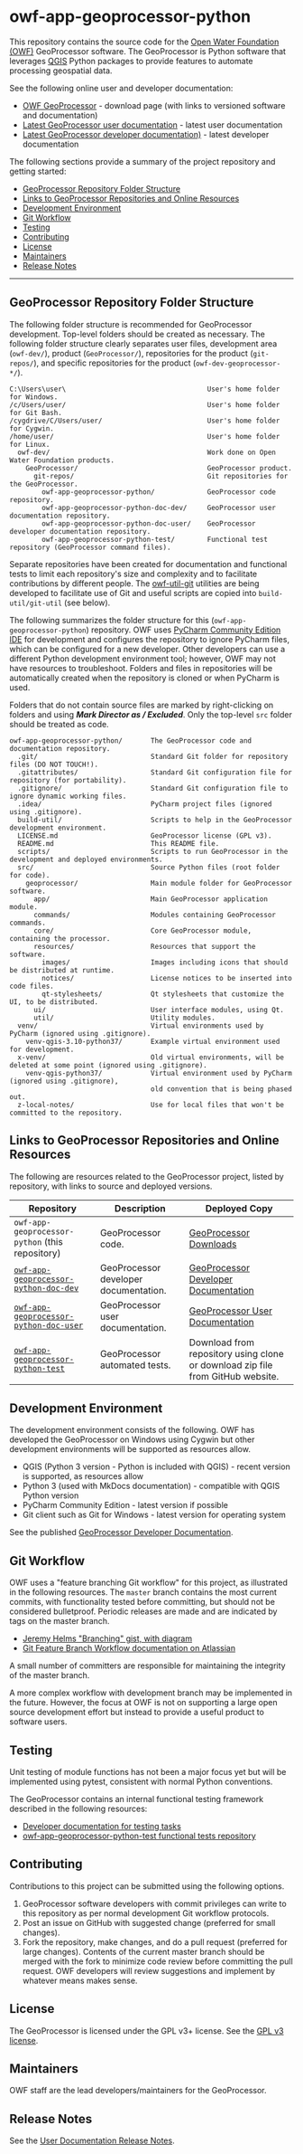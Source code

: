 # owf-app-geoprocessor-python #

This repository contains the source code for the
[Open Water Foundation (OWF)](http://openwaterfoundation.org) GeoProcessor software.
The GeoProcessor is Python software that leverages [QGIS](https://www.qgis.org) Python packages to provide
features to automate processing geospatial data.

See the following online user and developer documentation:

*   [OWF GeoProcessor](http://software.openwaterfoundation.org/geoprocessor/) - download page (with links to versioned software and documentation)
*   [Latest GeoProcessor user documentation](http://software.openwaterfoundation.org/geoprocessor/latest/doc-user/) - latest user documentation
*   [Latest GeoProcessor developer documentation)](http://software.openwaterfoundation.org/geoprocessor/latest/doc-dev/) - latest developer documentation

The following sections provide a summary of the project repository and getting started:

*   [GeoProcessor Repository Folder Structure](#geoprocessor-repository-folder-structure)
*   [Links to GeoProcessor Repositories and Online Resources](#links-to-geoprocessor-repositories-and-online-resources)
*   [Development Environment](#development-environment)
*   [Git Workflow](#git-workflow)
*   [Testing](#testing)
*   [Contributing](#contributing)
*   [License](#license)
*   [Maintainers](#maintainers)
*   [Release Notes](#release-notes)

-----

## GeoProcessor Repository Folder Structure ##

The following folder structure is recommended for GeoProcessor development.
Top-level folders should be created as necessary.
The following folder structure clearly separates user files,
development area (`owf-dev/`),
product (`GeoProcessor/`), repositories for the product (`git-repos/`),
and specific repositories for the product (`owf-dev-geoprocessor-*/`).

```text
C:\Users\user\                                   User's home folder for Windows.
/c/Users/user/                                   User's home folder for Git Bash.
/cygdrive/C/Users/user/                          User's home folder for Cygwin.
/home/user/                                      User's home folder for Linux.
  owf-dev/                                       Work done on Open Water Foundation products.
    GeoProcessor/                                GeoProcessor product.
      git-repos/                                 Git repositories for the GeoProcessor.
        owf-app-geoprocessor-python/             GeoProcessor code repository.
        owf-app-geoprocessor-python-doc-dev/     GeoProcessor user documentation repository.
        owf-app-geoprocessor-python-doc-user/    GeoProcessor developer documentation repository.
        owf-app-geoprocessor-python-test/        Functional test repository (GeoProcessor command files).
```

Separate repositories have been created for documentation and functional tests to
limit each repository's size and complexity and to facilitate contributions by different people.
The [owf-util-git](https://github.com/OpenWaterFoundation/owf-util-git) utilities are being developed
to facilitate use of Git and useful scripts are copied into `build-util/git-util` (see below).

The following summarizes the folder structure for this (`owf-app-geoprocessor-python`) repository.
OWF uses [PyCharm Community Edition IDE](https://www.jetbrains.com/pycharm/download) for development
and configures the repository to ignore PyCharm files, which can be configured for a new developer.
Other developers can use a different Python development environment tool;
however, OWF may not have resources to troubleshoot.
Folders and files in repositories will be automatically created when the repository is cloned
or when PyCharm is used.

Folders that do not contain source files are marked by right-clicking on folders and using
***Mark Director as / Excluded***.
Only the top-level `src` folder should be treated as code.

```text
owf-app-geoprocessor-python/       The GeoProcessor code and documentation repository.
  .git/                            Standard Git folder for repository files (DO NOT TOUCH!).
  .gitattributes/                  Standard Git configuration file for repository (for portability).
  .gitignore/                      Standard Git configuration file to ignore dynamic working files.
  .idea/                           PyCharm project files (ignored using .gitignore).
  build-util/                      Scripts to help in the GeoProcessor development environment.
  LICENSE.md                       GeoProcessor license (GPL v3).
  README.md                        This README file.
  scripts/                         Scripts to run GeoProcessor in the development and deployed environments.
  src/                             Source Python files (root folder for code).
    geoprocessor/                  Main module folder for GeoProcessor software.
      app/                         Main GeoProcessor application module.
      commands/                    Modules containing GeoProcessor commands.
      core/                        Core GeoProcessor module, containing the processor.
      resources/                   Resources that support the software.
        images/                    Images including icons that should be distributed at runtime.
        notices/                   License notices to be inserted into code files.
        qt-stylesheets/            Qt stylesheets that customize the UI, to be distributed.
      ui/                          User interface modules, using Qt.
      util/                        Utility modules.
  venv/                            Virtual environments used by PyCharm (ignored using .gitignore).
    venv-qgis-3.10-python37/       Example virtual environment used for development.
  x-venv/                          Old virtual environments, will be deleted at some point (ignored using .gitignore).
    venv-qgis-python37/            Virtual environment used by PyCharm (ignored using .gitignore),
                                   old convention that is being phased out.
  z-local-notes/                   Use for local files that won't be committed to the repository.
```

## Links to GeoProcessor Repositories and Online Resources ##

The following are resources related to the GeoProcessor project,
listed by repository, with links to source and deployed versions.

| **Repository**                                       | **Description** | **Deployed Copy** |
| ---------------------------------------------------- | --------------- | ----------------- |
| `owf-app-geoprocessor-python` (this repository)      | GeoProcessor code. | [GeoProcessor Downloads ](http://software.openwaterfoundation.org/geoprocessor/) |
| [`owf-app-geoprocessor-python-doc-dev`](https://github.com/OpenWaterFoundation/owf-app-geoprocessor-python-doc-dev) | GeoProcessor developer documentation. | [GeoProcessor Developer Documentation ](http://software.openwaterfoundation.org/geoprocessor/latest/doc-dev/) |
| [`owf-app-geoprocessor-python-doc-user`](https://github.com/OpenWaterFoundation/owf-app-geoprocessor-python-doc-user) | GeoProcessor user documentation. | [GeoProcessor User Documentation ](http://software.openwaterfoundation.org/geoprocessor/latest/doc-user/) |
| [`owf-app-geoprocessor-python-test`](https://github.com/OpenWaterFoundation/owf-app-geoprocessor-python-test) | GeoProcessor automated tests. | Download from repository using clone or download zip file from GitHub website. |

## Development Environment ##

The development environment consists of the following.
OWF has developed the GeoProcessor on Windows using Cygwin but other development environments will be supported
as resources allow.

*   QGIS (Python 3 version - Python is included with QGIS) - recent version is supported, as resources allow
*   Python 3 (used with MkDocs documentation) - compatible with QGIS Python version
*   PyCharm Community Edition - latest version if possible
*   Git client such as Git for Windows - latest version for operating system

See the published [GeoProcessor Developer Documentation](http://software.openwaterfoundation.org/geoprocessor/latest/doc-dev/).

## Git Workflow ##

OWF uses a "feature branching Git workflow" for this project, as illustrated in the following resources.
The `master` branch contains the most current commits, with functionality tested before committing,
but should not be considered bulletproof.
Periodic releases are made and are indicated by tags on the master branch.

*   [Jeremy Helms "Branching" gist, with diagram](https://gist.github.com/digitaljhelms/4287848)
*   [Git Feature Branch Workflow documentation on Atlassian](https://www.atlassian.com/git/tutorials/comparing-workflows/feature-branch-workflow)

A small number of committers are responsible for maintaining the integrity of the master branch.

A more complex workflow with development branch may be implemented in the future.
However, the focus at OWF is not on supporting a large open source development effort but instead to
provide a useful product to software users.

## Testing ##

Unit testing of module functions has not been a major focus yet but will be implemented using pytest,
consistent with normal Python conventions.

The GeoProcessor contains an internal functional testing framework described in the following resources:

*   [Developer documentation for testing tasks](http://software.openwaterfoundation.org/geoprocessor/latest/doc-dev/dev-tasks/dev-tasks/#testing)
*   [owf-app-geoprocessor-python-test functional tests repository](https://github.com/OpenWaterFoundation/owf-app-geoprocessor-python-test)

## Contributing ##

Contributions to this project can be submitted using the following options.

1.  GeoProcessor software developers with commit privileges can write to this repository
    as per normal development Git workflow protocols.
2.  Post an issue on GitHub with suggested change (preferred for small changes).
3.  Fork the repository, make changes, and do a pull request (preferred for large changes).
    Contents of the current master branch should be merged with the fork to minimize
    code review before committing the pull request.
    OWF developers will review suggestions and implement by whatever means makes sense.

## License ##

The GeoProcessor is licensed under the GPL v3+ license.  See the [GPL v3 license](LICENSE.md).

## Maintainers ##

OWF staff are the lead developers/maintainers for the GeoProcessor.

## Release Notes ##

See the [User Documentation Release Notes](http://software.openwaterfoundation.org/geoprocessor/doc-user/latest/appendix-release-notes/release-notes/).
